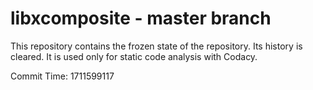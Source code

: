 # libxcomposite - master branch

This repository contains the frozen state of the repository.
Its history is cleared. It is used only for static code
analysis with Codacy.

Commit Time: 1711599117